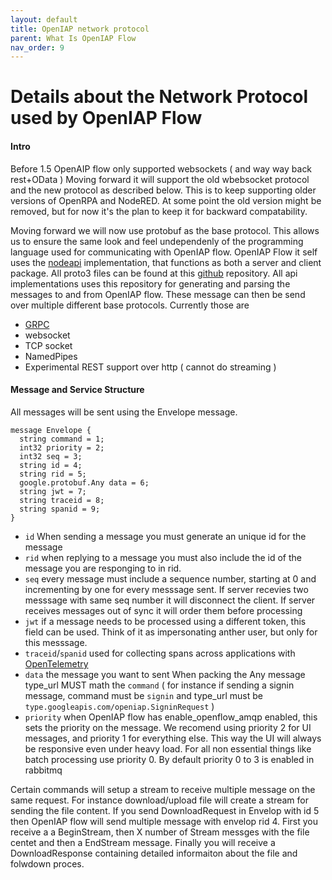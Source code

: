 ```yaml
---
layout: default
title: OpenIAP network protocol
parent: What Is OpenIAP Flow
nav_order: 9
---
```

# Details about the Network Protocol used by OpenIAP Flow

#### Intro

Before 1.5 OpenAIP flow only supported websockets ( and way way back rest+OData )
Moving forward it will support the old wbebsocket protocol and the new protocol as described below.
This is to keep supporting older versions of OpenRPA and NodeRED. At some point the old version might be removed, but for now it's the plan to keep it for backward compatability.

Moving forward we will now use protobuf as the base protocol. This allows us to ensure the same look and feel undependenly of the programming language used for communicating with OpenIAP flow. OpenIAP Flow it self uses the [nodeapi](https://github.com/openiap/nodeapi) implementation, that functions as both a server and client package. 
All proto3 files can be found at this [github](https://github.com/openiap/proto) repository. All api implementations uses this repository for generating and parsing the messages to and from OpenIAP flow.
These message can then be send over multiple different base protocols. 
Currently those are
- [GRPC](https://grpc.io/)
- websocket
- TCP socket
- NamedPipes
- Experimental REST support over http ( cannot do streaming )

#### Message and Service Structure

All messages will be sent using the Envelope message.
```
message Envelope {
  string command = 1;
  int32 priority = 2;
  int32 seq = 3;
  string id = 4;
  string rid = 5;
  google.protobuf.Any data = 6;
  string jwt = 7;
  string traceid = 8;
  string spanid = 9;
}
```
- `id` When sending a message you must generate an unique id for the message
- `rid` when replying to a message you must also include the id of the message you are responging to in rid.
- `seq` every message must include a sequence number, starting at 0 and incrementing by one for every messsage sent. If server recevies two messsage with same seq number it will disconnect the client. If server receives messages out of sync it will order them before processing
- `jwt` if a message needs to be processed using a different token, this field can be used. Think of it as impersonating anther user, but only for this messsage.
- `traceid`/`spanid` used for collecting spans across applications with [OpenTelemetry](https://opentelemetry.io/)
- `data` the message you want to sent
When packing the Any message type_url MUST math the `command` ( for instance if sending a signin message, command must be `signin` and type_url must be `type.googleapis.com/openiap.SigninRequest` )
- `priority` when OpenIAP flow has enable_openflow_amqp enabled, this sets the priority on the message. 
We recomend using priority 2 for UI messages, and priority 1 for everything else. This way the UI will always be responsive even under heavy load. For all non essential things like batch processing use priority 0. By default priority 0 to 3 is enabled in rabbitmq

Certain commands will setup a stream to receive multiple message on the same request. For instance download/upload file will create a stream for sending the file content.
If you send DownloadRequest in Envelop with id 5 then OpenIAP flow will send multiple message with envelop rid 4. First you receive a a BeginStream, then X number of Stream messges with the file centet and then a EndStream message. Finally you will receive a DownloadResponse containing detailed informaiton about the file and folwdown proces.

